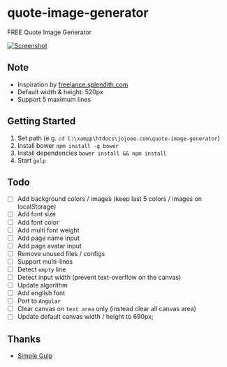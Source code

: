 # quote-image-generator
FREE Quote Image Generator

[![Screenshot](https://raw.githubusercontent.com/jojoee/quote-image-generator/gh-pages/screenshot.jpg "Screenshot")](http://jojoee.github.io/quote-image-generator/)

## Note
- Inspiration by [freelance.splendith.com](http://freelance.splendith.com/)
- Default width & height: 520px
- Support 5 maximum lines

## Getting Started
1. Set path (e.g. `cd C:\xampp\htdocs\jojoee.com\quote-image-generator`)
2. Install bower `npm install -g bower`
3. Install dependencies `bower install && npm install`
4. Start `gulp`

## Todo
- [ ] Add background colors / images (keep last 5 colors / images on localStorage)
- [ ] Add font size
- [ ] Add font color
- [ ] Add multi font weight
- [ ] Add page name input
- [ ] Add page avatar input
- [ ] Remove unused files / configs
- [ ] Support multi-lines
- [ ] Detect `empty` line
- [ ] Detect input width (prevent text-overflow on the canvas)
- [ ] Update algorithm
- [ ] Add english font
- [ ] Port to `Angular`
- [ ] Clear canvas on `text area` only (instead clear all canvas area)
- [ ] Update default canvas width / height to 690px;

## Thanks
- [Simple Gulp](https://github.com/jojoee/simple-gulp)
